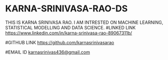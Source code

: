# KARNA-SRINIVASA-RAO-DS
THIS IS KARNA SRINIVASA RAO. I AM INTRESTED ON MACHINE LEARNING, STATISTICAL MODELLING AND DATA SCIENCE.
#LINKED LINK
https://www.linkedin.com/in/karna-srinivasa-rao-89067311b/

#GITHUB LINK
https://github.com/karnasrinivasarao

#EMAIL ID
karnasrinivas436@gmail.com

